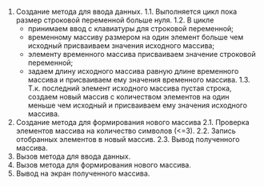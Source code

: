 1. Создание метода для ввода данных. 
    1.1. Выполняется цикл пока размер строковой переменной больше нуля.
    1.2. В цикле 
    - принимаем ввод с клавиатуры для строковой переменной;
    - временному массиву размером на один элемент больше чем исходный присваиваем значения исходного массива;
    - элементу временного массива присваиваем значение строковой переменной;
    - задаем длину исходного массива равную длине временного массива и присваиваем ему значения временного массива.
    1.3. Т.к. последний элемент исходного массива пустая строка, создаем новый массив с количеством элементов на один меньше чем исходный и присваиваем ему значения исходного массива.
2. Создание метода для формирования нового массива
    2.1. Проверка элементов массива на количество символов (<=3).
    2.2. Запись отобранных элементов в новый массив.
    2.3. Вывод полученного массива.
3. Вызов метода для ввода данных.
4. Вызов метода для формирования нового массива.
5. Вывод на экран полученного массива.